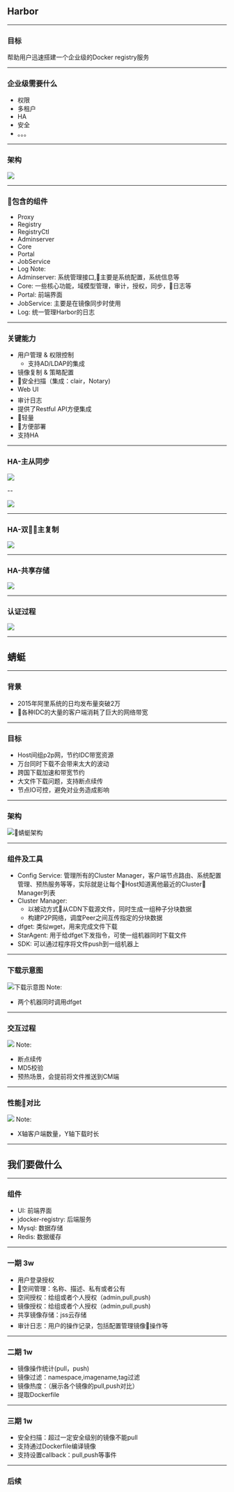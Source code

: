 ## Harbor

---

### 目标
帮助用户迅速搭建一个企业级的Docker registry服务

---

### 企业级需要什么
- 权限
- 多租户
- HA
- 安全
- 。。。

---

### 架构
![ ](http://dockerone.com/uploads/article/20161228/a6036fbbaca3798523f50e751967ffe1.png)

---

### 包含的组件
- Proxy
- Registry
- RegistryCtl
- Adminserver
- Core
- Portal
- JobService
- Log
Note:
- Adminserver: 系统管理接口,主要是系统配置，系统信息等
- Core: 一些核心功能，域模型管理，审计，授权，同步，日志等
- Portal: 前端界面
- JobService: 主要是在镜像同步时使用
- Log: 统一管理Harbor的日志

---

### 关键能力
- 用户管理 & 权限控制
    - 支持AD/LDAP的集成
- 镜像复制 & 策略配置
- 安全扫描（集成：clair，Notary)
- Web UI
- 审计日志
- 提供了Restful API方便集成
- 轻量
- 方便部署
- 支持HA

---

### HA-主从同步
![](https://raw.githubusercontent.com/yanruogu/MarkdownPhotos/master/docker/harbor1.png)

--

![](https://user-images.githubusercontent.com/1715683/32590229-485dd112-c554-11e7-80ca-59308f63885d.png)

---

### HA-双主复制
![](https://user-images.githubusercontent.com/1715683/32590250-6f937f02-c554-11e7-849a-fa0d03ddd606.png)

---

### HA-共享存储
![](https://raw.githubusercontent.com/yanruogu/MarkdownPhotos/master/docker/harbor4.png)

---

### 认证过程
![](http://dockerone.com/uploads/article/20161228/2e5198430c0daaa6afb5bef11fee06a0.png)

---

## 蜻蜓

---

### 背景
- 2015年阿里系统的日均发布量突破2万
- 各种IDC的大量的客户端消耗了巨大的网络带宽

---

### 目标
- Host间组p2p网，节约IDC带宽资源
- 万台同时下载不会带来太大的波动
- 跨国下载加速和带宽节约
- 大文件下载问题，支持断点续传
- 节点IO可控，避免对业务造成影响

---

### 架构
![蜻蜓架构](https://yqfile.alicdn.com/670fe15c42615c35b930c6c84d92702c947988c0.png)

---

### 组件及工具
- Config Service: 管理所有的Cluster Manager，客户端节点路由、系统配置管理、预热服务等等，实际就是让每个Host知道离他最近的Cluster Manager列表
- Cluster Manager: 
    - 以被动方式从CDN下载源文件，同时生成一组种子分块数据
    - 构建P2P网络，调度Peer之间互传指定的分块数据
- dfget: 类似wget，用来完成文件下载
- StarAgent: 用于给dfget下发指令，可使一组机器同时下载文件
- SDK: 可以通过程序将文件push到一组机器上

---

### 下载示意图
![下载示意图](https://yqfile.alicdn.com/5bf3240ad031a0ab50411a5b83ec9b26c95416db.png)
Note:
- 两个机器同时调用dfget

---

### 交互过程
![](registry-download-seq.png)
Note:
- 断点续传
- MD5校验
- 预热场景，会提前将文件推送到CM端

---

### 性能对比
![](https://yqfile.alicdn.com/0b20249124a6f4f8d208c2ad9225168a6301556b.jpeg)
Note:
- X轴客户端数量，Y轴下载时长

---

## 我们要做什么

---

### 组件
- UI: 前端界面
- jdocker-registry: 后端服务
- Mysql: 数据存储
- Redis: 数据缓存

---

### 一期 3w
- 用户登录授权
- 空间管理：名称、描述、私有或者公有
- 空间授权：给组或者个人授权（admin,pull,push)
- 镜像授权：给组或者个人授权（admin,pull,push)
- 共享镜像存储：jss云存储
- 审计日志：用户的操作记录，包括配置管理镜像操作等

---

### 二期 1w
- 镜像操作统计(pull，push)
- 镜像过滤：namespace,imagename,tag过滤
- 镜像热度：（展示各个镜像的pull,push对比）
- 提取Dockerfile

---

### 三期 1w
- 安全扫描：超过一定安全级别的镜像不能pull
- 支持通过Dockerfile编译镜像
- 支持设置callback：pull,push等事件

---

### 后续